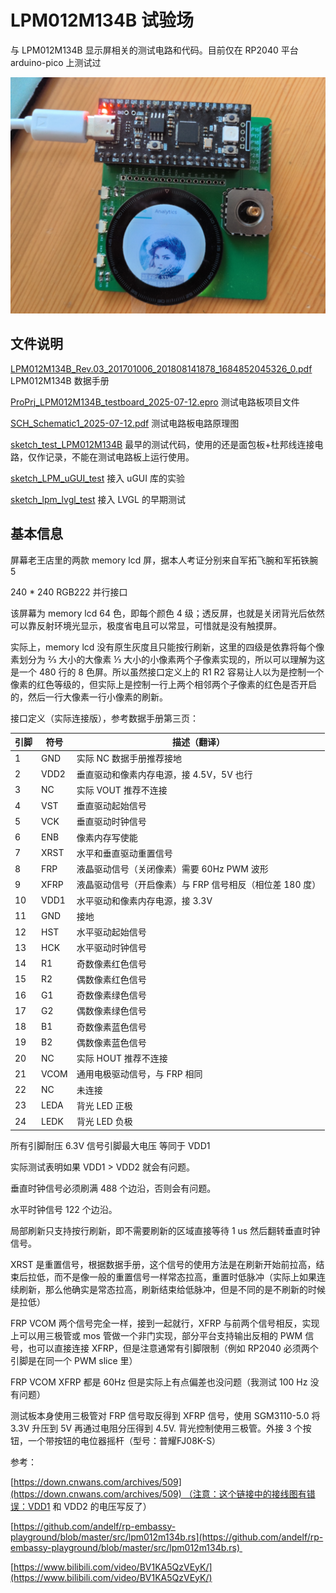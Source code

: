 # LPM012M134B 试验场

与 LPM012M134B 显示屏相关的测试电路和代码。目前仅在 RP2040 平台 arduino-pico 上测试过

![](pcb.jpg)

## 文件说明

[LPM012M134B_Rev.03_201701006_201808141878_1684852045326_0.pdf](LPM012M134B_Rev.03_201701006_201808141878_1684852045326_0.pdf) LPM012M134B 数据手册

[ProPrj_LPM012M134B_testboard_2025-07-12.epro](ProPrj_LPM012M134B_testboard_2025-07-12.epro) 测试电路板项目文件

[SCH_Schematic1_2025-07-12.pdf](SCH_Schematic1_2025-07-12.pdf) 测试电路板电路原理图

[sketch_test_LPM012M134B](sketch_test_LPM012M134B) 最早的测试代码，使用的还是面包板+杜邦线连接电路，仅作记录，不能在测试电路板上运行使用。

[sketch_LPM_uGUI_test](sketch_LPM_uGUI_test) 接入 uGUI 库的实验

[sketch_lpm_lvgl_test](sketch_lpm_lvgl_test) 接入 LVGL 的早期测试

## 基本信息

屏幕老王店里的两款 memory lcd 屏，据本人考证分别来自军拓飞腕和军拓铁腕 5

240 \* 240 RGB222 并行接口

该屏幕为 memory lcd 64 色，即每个颜色 4 级；透反屏，也就是关闭背光后依然可以靠反射环境光显示，极度省电且可以常显，可惜就是没有触摸屏。

实际上，memory lcd 没有原生灰度且只能按行刷新，这里的四级是依靠将每个像素划分为 ⅔ 大小的大像素 ⅓ 大小的小像素两个子像素实现的，所以可以理解为这是一个 480 行的 8 色屏。所以虽然接口定义上的 R1 R2 容易让人以为是控制一个像素的红色等级的，但实际上是控制一行上两个相邻两个子像素的红色是否开启的，然后一行大像素一行小像素的刷新。

接口定义（实际连接版），参考数据手册第三页：

| 引脚  | 符号  | 描述（翻译） |
| --- | --- | --- |
| 1   | GND | 实际 NC 数据手册推荐接地 |
| 2   | VDD2 | 垂直驱动和像素内存电源，接 4.5V，5V 也行 |
| 3   | NC  | 实际 VOUT 推荐不连接 |
| 4   | VST | 垂直驱动起始信号 |
| 5   | VCK | 垂直驱动时钟信号 |
| 6   | ENB | 像素内存写使能 |
| 7   | XRST | 水平和垂直驱动重置信号 |
| 8   | FRP | 液晶驱动信号（关闭像素）需要 60Hz PWM 波形 |
| 9   | XFRP | 液晶驱动信号（开启像素）与 FRP 信号相反（相位差 180 度） |
| 10  | VDD1 | 水平驱动和像素内存电源，接 3.3V |
| 11  | GND | 接地  |
| 12  | HST | 水平驱动起始信号 |
| 13  | HCK | 水平驱动时钟信号 |
| 14  | R1  | 奇数像素红色信号 |
| 15  | R2  | 偶数像素红色信号 |
| 16  | G1  | 奇数像素绿色信号 |
| 17  | G2  | 偶数像素绿色信号 |
| 18  | B1  | 奇数像素蓝色信号 |
| 19  | B2  | 偶数像素蓝色信号 |
| 20  | NC  | 实际 HOUT 推荐不连接 |
| 21  | VCOM | 通用电极驱动信号，与 FRP 相同 |
| 22  | NC  | 未连接 |
| 23  | LEDA | 背光 LED 正极 |
| 24  | LEDK | 背光 LED 负极 |

所有引脚耐压 6.3V 信号引脚最大电压 等同于 VDD1

实际测试表明如果 VDD1 > VDD2 就会有问题。

垂直时钟信号必须刷满 488 个边沿，否则会有问题。

水平时钟信号 122 个边沿。

局部刷新只支持按行刷新，即不需要刷新的区域直接等待 1 us 然后翻转垂直时钟信号。

XRST 是重置信号，根据数据手册，这个信号的使用方法是在刷新开始前拉高，结束后拉低，而不是像一般的重置信号一样常态拉高，重置时低脉冲（实际上如果连续刷新，那么他确实是常态拉高，刷新结束给低脉冲，但是不同的是不刷新的时候是拉低）

FRP VCOM 两个信号完全一样，接到一起就行，XFRP 与前两个信号相反，实现上可以用三极管或 mos 管做一个非门实现，部分平台支持输出反相的 PWM 信号，也可以直接连接 XFRP，但是注意通常有引脚限制（例如 RP2040 必须两个引脚是在同一个 PWM slice 里）

FRP VCOM XFRP 都是 60Hz 但是实际上有点偏差也没问题（我测试 100 Hz 没有问题）

测试板本身使用三极管对 FRP 信号取反得到 XFRP 信号，使用 SGM3110-5.0 将 3.3V 升压到 5V 再通过电阻分压得到 4.5V. 背光控制使用三极管。外接 3 个按钮，一个带按钮的电位器摇杆（型号：普耀FJ08K-S）

参考：

[https://down.cnwans.com/archives/509](https://down.cnwans.com/archives/509) （注意：这个链接中的接线图有错误：VDD1 和 VDD2 的电压写反了）

[https://github.com/andelf/rp-embassy-playground/blob/master/src/lpm012m134b.rs](https://github.com/andelf/rp-embassy-playground/blob/master/src/lpm012m134b.rs) 

[https://www.bilibili.com/video/BV1KA5QzVEyK/](https://www.bilibili.com/video/BV1KA5QzVEyK/)